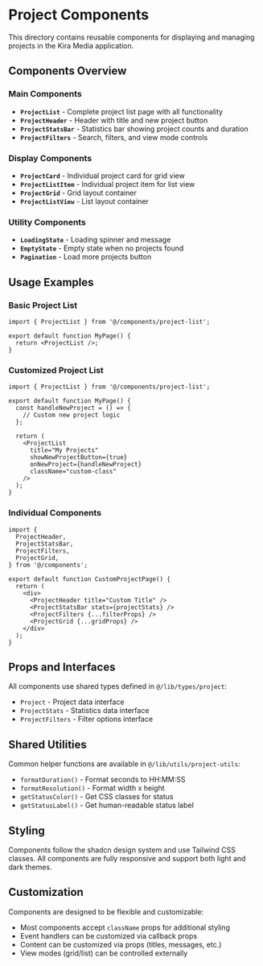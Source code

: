 # Project Components

This directory contains reusable components for displaying and managing projects in the Kira Media application.

## Components Overview

### Main Components

- **`ProjectList`** - Complete project list page with all functionality
- **`ProjectHeader`** - Header with title and new project button
- **`ProjectStatsBar`** - Statistics bar showing project counts and duration
- **`ProjectFilters`** - Search, filters, and view mode controls

### Display Components

- **`ProjectCard`** - Individual project card for grid view
- **`ProjectListItem`** - Individual project item for list view
- **`ProjectGrid`** - Grid layout container
- **`ProjectListView`** - List layout container

### Utility Components

- **`LoadingState`** - Loading spinner and message
- **`EmptyState`** - Empty state when no projects found
- **`Pagination`** - Load more projects button

## Usage Examples

### Basic Project List

```tsx
import { ProjectList } from '@/components/project-list';

export default function MyPage() {
  return <ProjectList />;
}
```

### Customized Project List

```tsx
import { ProjectList } from '@/components/project-list';

export default function MyPage() {
  const handleNewProject = () => {
    // Custom new project logic
  };

  return (
    <ProjectList
      title="My Projects"
      showNewProjectButton={true}
      onNewProject={handleNewProject}
      className="custom-class"
    />
  );
}
```

### Individual Components

```tsx
import {
  ProjectHeader,
  ProjectStatsBar,
  ProjectFilters,
  ProjectGrid,
} from '@/components';

export default function CustomProjectPage() {
  return (
    <div>
      <ProjectHeader title="Custom Title" />
      <ProjectStatsBar stats={projectStats} />
      <ProjectFilters {...filterProps} />
      <ProjectGrid {...gridProps} />
    </div>
  );
}
```

## Props and Interfaces

All components use shared types defined in `@/lib/types/project`:

- `Project` - Project data interface
- `ProjectStats` - Statistics data interface
- `ProjectFilters` - Filter options interface

## Shared Utilities

Common helper functions are available in `@/lib/utils/project-utils`:

- `formatDuration()` - Format seconds to HH:MM:SS
- `formatResolution()` - Format width x height
- `getStatusColor()` - Get CSS classes for status
- `getStatusLabel()` - Get human-readable status label

## Styling

Components follow the shadcn design system and use Tailwind CSS classes. All components are fully responsive and support both light and dark themes.

## Customization

Components are designed to be flexible and customizable:

- Most components accept `className` props for additional styling
- Event handlers can be customized via callback props
- Content can be customized via props (titles, messages, etc.)
- View modes (grid/list) can be controlled externally
